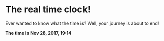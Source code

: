 # The real time clock!

Ever wanted to know what the time is? Well, your journey is about to end!

**The time is Nov 28, 2017, 19:14**
